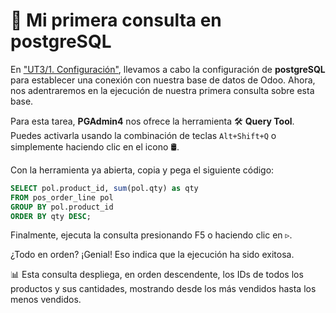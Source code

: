 # 🐘 Mi primera consulta en postgreSQL

En ["UT3/1. Configuración"](https://github.com/canarydev/SGE/blob/main/UT3/1.%20Configuraci%C3%B3n.md), llevamos a cabo la configuración de **postgreSQL** para establecer una conexión con nuestra base de datos de Odoo. Ahora, nos adentraremos en la ejecución de nuestra primera consulta sobre esta base.

Para esta tarea, **PGAdmin4** nos ofrece la herramienta 🛠 **Query Tool**. Puedes activarla usando la combinación de teclas `Alt+Shift+Q` o simplemente haciendo clic en el icono 🛢.

Con la herramienta ya abierta, copia y pega el siguiente código:

```sql
SELECT pol.product_id, sum(pol.qty) as qty
FROM pos_order_line pol
GROUP BY pol.product_id
ORDER BY qty DESC;
```

Finalmente, ejecuta la consulta presionando F5 o haciendo clic en ▹.

¿Todo en orden? ¡Genial! Eso indica que la ejecución ha sido exitosa.

📊 Esta consulta despliega, en orden descendente, los IDs de todos los productos y sus cantidades, mostrando desde los más vendidos hasta los menos vendidos.

